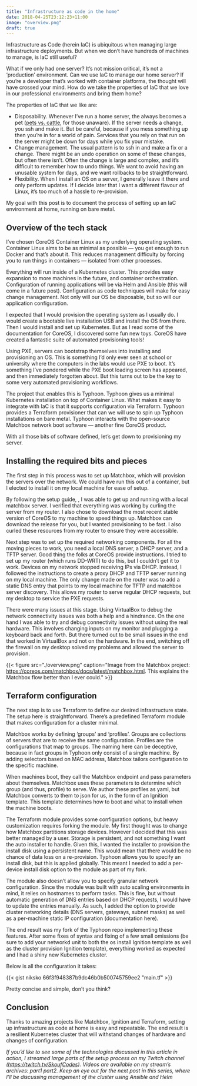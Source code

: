 ```yaml
---
title: "Infrastructure as code in the home"
date: 2018-04-25T23:12:23+11:00
image: "overview.png"
draft: true
---
```


Infrastructure as Code (herein IaC) is ubiquitous when managing large infrastructure deployments.
But when we don’t have hundreds of machines to manage, is IaC still useful?
<!--more-->
What if we only had one server? It’s not mission critical, it’s not a ‘production’ environment.
Can we use IaC to manage our home server? If you’re a developer that’s worked with container platforms, the thought will have crossed your mind.
How do we take the properties of IaC that we love in our professional environments and bring them home?

The properties of IaC that we like are:

* Disposability. Whenever I’ve run a home server, the always becomes a pet ([pets vs. cattle](http://cloudscaling.com/blog/cloud-computing/the-history-of-pets-vs-cattle/), for those unaware). If the server needs a change, you ssh and make it. But be careful, because if you mess something up then you’re in for a world of pain. Services that you rely on that run on the server might be down for days while you fix your mistake.
* Change management. The usual pattern is to ssh in and make a fix or a change. There might be an undo operation on some of these changes, but often there isn’t. Often the change is large and complex, and it’s difficult to remember how to undo things. We want to avoid having an unusable system for days, and we want rollbacks to be straightforward.
* Flexibility. When I install an OS on a server, I generally leave it there and only perform updates. If I decide later that I want a different flavour of Linux, it’s too much of a hassle to re-provision.

My goal with this post is to document the process of setting up an IaC environment at home, running on bare metal.

## Overview of the tech stack

I’ve chosen CoreOS Container Linux as my underlying operating system. Container Linux aims to be as minimal as possible — you get enough to run Docker and that’s about it. This reduces management difficulty by forcing you to run things in containers — isolated from other processes.

Everything will run inside of a Kubernetes cluster. This provides easy expansion to more machines in the future, and container orchestration. Configuration of running applications will be via Helm and Ansible (this will come in a future post). Configuration as code techniques will make for easy change management. Not only will our OS be disposable, but so will our application configuration.

I expected that I would provision the operating system as I usually do. I would create a bootable live installation USB and install the OS from there. Then I would install and set up Kubernetes. But as I read some of the documentation for CoreOS, I discovered some fun new toys. CoreOS have created a fantastic suite of automated provisioning tools!

Using PXE, servers can bootstrap themselves into installing and provisioning an OS. This is something I’d only ever seen at school or university where the computers in the labs would use PXE to boot. It’s something I’ve pondered while the PXE boot loading screen has appeared, and then immediately forgotten about. But this turns out to be the key to some very automated provisioning workflows.

The project that enables this is Typhoon. Typhoon gives us a minimal Kubernetes installation on top of Container Linux. What makes it easy to integrate with IaC is that it supports configuration via Terraform. Typhoon provides a Terraform provisioner that can we will use to spin up Typhoon installations on bare metal. Typhoon interacts with the open-source Matchbox network boot software — another fine CoreOS product.

With all those bits of software defined, let’s get down to provisioning my server.

## Installing the required bits and pieces

The first step in this process was to set up Matchbox, which will provision the servers over the network. We could have run this out of a container, but I elected to install it on my local machine for ease of setup.

By following the setup guide, , I was able to get up and running with a local matchbox server. I verified that everything was working by curling the server from my router. I also chose to download the most recent stable version of CoreOS to my machine to speed things up. Matchbox can download the release for you, but I wanted provisioning to be fast. I also curled these resources from my router to ensure they were accessible.

Next step was to set up the required networking components. For all the moving pieces to work, you need a local DNS server, a DHCP server, and a TFTP server. Good thing the folks at CoreOS provide instructions. I tried to set up my router (which runs DD-WRT) to do this, but I couldn’t get it to work. Devices on my network stopped receiving IPs via DHCP. Instead, I followed the instructions to create a proxy DHCP and TFTP server running on my local machine. The only change made on the router was to add a static DNS entry that points to my local machine for TFTP and matchbox server discovery. This allows my router to serve regular DHCP requests, but my desktop to service the PXE requests.

There were many issues at this stage. Using VirtualBox to debug the network connectivity issues was both a help and a hindrance. On the one hand I was able to try and debug connectivity issues without using the real hardware. This involves changing inputs on my monitor and plugging a keyboard back and forth. But there turned out to be small issues in the end that worked in VirtualBox and not on the hardware. In the end, switching off the firewall on my desktop solved my problems and allowed the server to provision.

{{< figure src="./overview.png" caption="Image from the Matchbox project: https://coreos.com/matchbox/docs/latest/matchbox.html. This explains the Matchbox flow better than I ever could." >}}

## Terraform configuration

The next step is to use Terraform to define our desired infrastructure state. The setup here is straightforward. There’s a predefined Terraform module that makes configuration for a cluster minimal.

Matchbox works by defining ‘groups’ and ‘profiles’. Groups are collections of servers that are to receive the same configuration. Profiles are the configurations that map to groups. The naming here can be deceptive, because in fact groups in Typhoon only consist of a single machine. By adding selectors based on MAC address, Matchbox tailors configuration to the specific machine.

When machines boot, they call the Matchbox endpoint and pass parameters about themselves. Matchbox uses these parameters to determine which group (and thus, profile) to serve. We author these profiles as yaml, but Matchbox converts to them to json for us, in the form of an Ignition template. This template determines how to boot and what to install when the machine boots.

The Terraform module provides some configuration options, but heavy customization requires forking the module. My first thought was to change how Matchbox partitions storage devices. However I decided that this was better managed by a user. Storage is persistent, and not something I want the auto installer to handle. Given this, I wanted the installer to provision the install disk using a persistent name. This would mean that there would be no chance of data loss on a re-provision. Typhoon allows you to specify an install disk, but this is applied globally. This meant I needed to add a per-device install disk option to the module as part of my fork.

The module also doesn’t allow you to specify granular network configuration. Since the module was built with auto scaling environments in mind, it relies on hostnames to perform tasks. This is fine, but without automatic generation of DNS entries based on DHCP requests, I would have to update the entries manually. As such, I added the option to provide cluster networking details (DNS servers, gateways, subnet masks) as well as a per-machine static IP configuration (documentation here).

The end result was my fork of the Typhoon repo implementing these features. After some fixes of syntax and fixing of a few small omissions (be sure to add your networkd unit to both the os install Ignition template as well as the cluster provision Ignition template), everything worked as expected and I had a shiny new Kubernetes cluster.

Below is all the configuration it takes:

{{< gist niksko 66f3f948387b9dc46b0b500745759ee2 "main.tf" >}}

Pretty concise and simple, don’t you think?

## Conclusion

Thanks to amazing projects like Matchbox, Ignition and Terraform, setting up infrastructure as code at home is easy and repeatable. The end result is a resilient Kubernetes cluster that will withstand changes of hardware and changes of configuration.

*If you’d like to see some of the technologies discussed in this article in action, I streamed large parts of the setup process on my Twitch channel (https://twitch.tv/SkoufCodes). Videos are available on my stream’s archives: part1 part2.
Keep an eye out for the next post in this series, where I’ll be discussing management of the cluster using Ansible and Helm*
